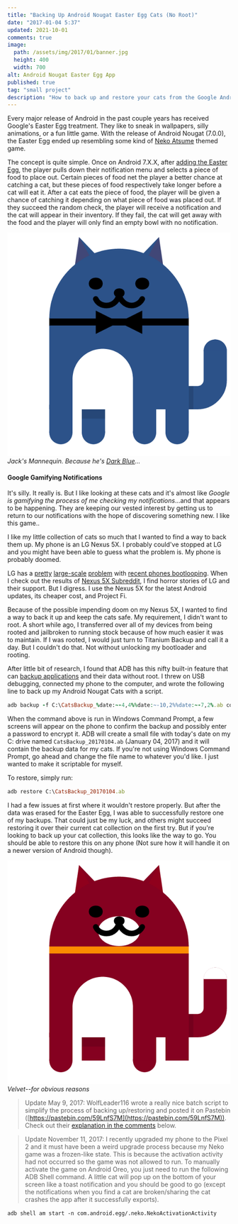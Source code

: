 ```yaml
---
title: "Backing Up Android Nougat Easter Egg Cats (No Root)"
date: "2017-01-04 5:37"
updated: 2021-10-01
comments: true
image:
  path: /assets/img/2017/01/banner.jpg
  height: 400
  width: 700
alt: Android Nougat Easter Egg App
published: true
tag: "small project"
description: "How to back up and restore your cats from the Google Android Nougat Neko Easter Egg without root using ADB."
---
```


Every major release of Android in the past couple years has received Google's Easter Egg treatment. They like to sneak in wallpapers, silly animations, or a fun little game. With the release of Android Nougat (7.0.0), the Easter Egg ended up resembling some kind of [Neko Atsume](https://en.wikipedia.org/wiki/Neko_Atsume) themed game.

The concept is quite simple. Once on Android 7.X.X, after [adding the Easter Egg](https://www.howtogeek.com/269207/how-to-enable-android-nougats-cat-collecting-easter-egg/), the player pulls down their notification menu and selects a piece of food to place out. Certain pieces of food net the player a better chance at catching a cat, but these pieces of food respectively take longer before a cat will eat it. After a cat eats the piece of food, the player will be given a chance of catching it depending on what piece of food was placed out. If they succeed the random check, the player will receive a notification and the cat will appear in their inventory. If they fail, the cat will get away with the food and the player will only find an empty bowl with no notification.

![Dark blue cat from Android Nougat Easter Egg](/assets/img/2017/01/bluecat.png)*Jack's Mannequin. Because he's [Dark Blue](https://www.youtube.com/watch?v=P5LjFkibA7w)...*

#### Google Gamifying Notifications

It's silly. It really is. But I like looking at these cats and it's almost like _Google is gamifying the process of me checking my notifications_...and that appears to be happening. They are keeping our vested interest by getting us to return to our notifications with the hope of discovering something new. I like this game..

 I like my little collection of cats so much that I wanted to find a way to back them up. My phone is an LG Nexus 5X. I probably could've stopped at LG and you might have been able to guess what the problem is. My phone is probably doomed.

LG has a [pretty](https://www.techtimes.com/articles/186940/20161125/lg-cant-fix-nexus-5x-bootloop-issue-so-its-offering-full-refunds.htm) [large-scale](https://en.wikipedia.org/wiki/LG_smartphone_bootloop_issues) [problem](https://www.androidauthority.com/lg-v10-bootloop-problem-711334/) with  [recent phones bootlooping](https://www.androidauthority.com/lg-bootloop-whats-going-on-735474/). When I check out the results of [Nexus 5X Subreddit](https://www.reddit.com/r/nexus5x/), I find horror stories of LG and their support. But I digress. I use the Nexus 5X for the latest Android updates, its cheaper cost, and Project Fi.

Because of the possible impending doom on my Nexus 5X, I wanted to find a way to back it up and keep the cats safe. My requirement, I didn't want to root. A short while ago, I transferred over all of my devices from being rooted and jailbroken to running stock because of how much easier it was to maintain. If I was rooted, I would just turn to Titanium Backup and call it a day. But I couldn't do that. Not without unlocking my bootloader and rooting.

After little bit of research, I found that ADB has this nifty built-in feature that can [backup applications](https://wiki.gentoo.org/wiki/Android/adb) and their data without root.
I threw on USB debugging, connected my phone to the computer, and wrote the following line to back up my Android Nougat Cats with a script.

```ruby
adb backup -f C:\CatsBackup_%date:~-4,4%%date:~-10,2%%date:~-7,2%.ab com.android.egg -system
```

When the command above is run in Windows Command Prompt, a few screens will appear on the phone to confirm the backup and possibly enter a password to encrypt it. ADB will create a small file with today's date on my C: drive named `CatsBackup_20170104.ab` (January 04, 2017) and it will contain the backup data for my cats. If you're not using Windows Command Prompt, go ahead and change the file name to whatever you'd like. I just wanted to make it scriptable for myself.

To restore, simply run:

```ruby
adb restore C:\CatsBackup_20170104.ab
```

I had a few issues at first where it wouldn't restore properly. But after the data was erased for the Easter Egg, I was able to successfully restore one of my backups. That could just be my luck, and others might succeed restoring it over their current cat collection on the first try. But if you're looking to back up your cat collection, this looks like the way to go. You should be able to restore this on any phone (Not sure how it will handle it on a newer version of Android though).

![Dark red cat from Android Nougat Easter Egg](/assets/img/2017/01/velvetcat.png)*Velvet--for obvious reasons*

> Update May 9, 2017: WolfLeader116 wrote a really nice batch script to simplify the process of backing up/restoring and posted it on Pastebin ([https://pastebin.com/59LnfS7M](https://pastebin.com/59LnfS7M)). Check out their [explanation in the comments](/blog/2017/01/backing-up-android-nougat-cats/#comment-3295881956) below.

> Update November 11, 2017: I recently upgraded my phone to the Pixel 2 and it must have been a weird upgrade process because my Neko game was a frozen-like state. This is because the activation activity had not occurred so the game was not allowed to run. To manually activate the game on Android Oreo, you just need to run the following ADB Shell command. A little cat will pop up on the bottom of your screen like a toast notification and you should be good to go (except the notifications when you find a cat are broken/sharing the cat crashes the app after it successfully exports).

```
adb shell am start -n com.android.egg/.neko.NekoActivationActivity
```

